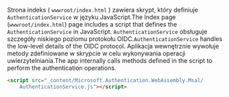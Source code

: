 <span data-ttu-id="6820f-101">Strona indeks ( `wwwroot/index.html` ) zawiera skrypt, który definiuje `AuthenticationService` w języku JavaScript.</span><span class="sxs-lookup"><span data-stu-id="6820f-101">The Index page (`wwwroot/index.html`) page includes a script that defines the `AuthenticationService` in JavaScript.</span></span> <span data-ttu-id="6820f-102">`AuthenticationService` obsługuje szczegóły niskiego poziomu protokołu OIDC.</span><span class="sxs-lookup"><span data-stu-id="6820f-102">`AuthenticationService` handles the low-level details of the OIDC protocol.</span></span> <span data-ttu-id="6820f-103">Aplikacja wewnętrznie wywołuje metody zdefiniowane w skrypcie w celu wykonywania operacji uwierzytelniania.</span><span class="sxs-lookup"><span data-stu-id="6820f-103">The app internally calls methods defined in the script to perform the authentication operations.</span></span>

```html
<script src="_content/Microsoft.Authentication.WebAssembly.Msal/
    AuthenticationService.js"></script>
```

